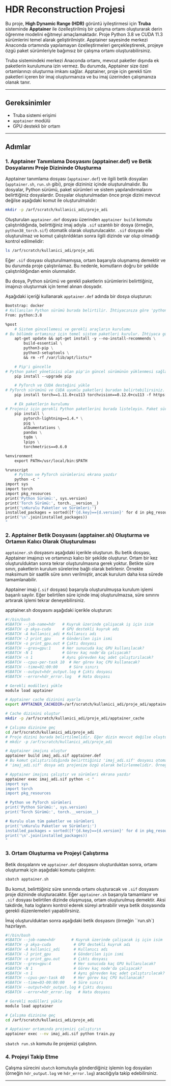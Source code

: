 # HDR Reconstruction Projesi

Bu proje, **High Dynamic Range (HDR)** görüntü iyileştirmesi için **Truba** sisteminde **Apptainer** ile özelleştirilmiş bir çalışma ortamı oluşturarak derin öğrenme modelini eğitmeyi amaçlamaktadır. Proje Python 3.8 ve CUDA 11.3 sürümlerini temel alarak geliştirilmiştir. Apptainer sayesinde merkezi Anaconda ortamında yapılamayan özelleştirmeleri gerçekleştirerek, projeye özgü paket sürümleriyle bağımsız bir çalışma ortamı oluşturabilirsiniz.

Truba sistemindeki merkezi Anaconda ortamı, mevcut paketler dışında ek paketlerin kurulumuna izin vermez. Bu durumda, Apptainer size özel ortamlarınızı oluşturma imkanı sağlar. Apptainer, proje için gerekli tüm paketleri içeren bir imaj oluşturmanıza ve bu imaj üzerinden çalışmanıza olanak tanır.

---

## Gereksinimler

- Truba sistemi erişimi
- `apptainer` modülü
- GPU destekli bir ortam

---

## Adımlar

### 1. Apptainer Tanımlama Dosyasını (apptainer.def) ve Betik Dosyalarını Proje Dizininde Oluşturma

Apptainer tanımlama dosyası (`apptainer.def`) ve ilgili betik dosyaları (`apptainer.sh`, `run.sh` gibi), proje dizininiz içinde oluşturulmalıdır. Bu dosyalar, Python sürümü, paket sürümleri ve sistem yapılandırmalarını belirttiğiniz dosyalardır. Dosyalar oluşturulmadan önce proje dizini mevcut değilse aşağıdaki komut ile oluşturulmalıdır:

```bash
mkdir -p /arf/scratch/kullanici_adi/proje_adi
```

Oluşturulan `apptainer.def` dosyası üzerinden `apptainer build` komutu çalıştırıldığında, belirttiğiniz imaj adıyla `.sif` uzantılı bir dosya (örneğin, `python38_torch.sif`) otomatik olarak oluşturulacaktır. `.sif` dosyası elle oluşturulmaz ve komut çalıştırıldıktan sonra ilgili dizinde var olup olmadığı kontrol edilmelidir:

```bash
ls /arf/scratch/kullanici_adi/proje_adi
```

Eğer `.sif` dosyası oluşturulmamışsa, ortam başarıyla oluşmamış demektir ve bu durumda proje çalıştırılamaz. Bu nedenle, komutların doğru bir şekilde çalıştırıldığından emin olunmalıdır.

Bu dosya, Python sürümü ve gerekli paketlerin sürümlerini belirttiğiniz, imajınızı oluşturmak için temel alınan dosyadır.

Aşağıdaki içeriği kullanarak `apptainer.def` adında bir dosya oluşturun:

```dockerfile
Bootstrap: docker
# Kullanılan Python sürümü burada belirtilir. İhtiyacınıza göre 'python:3.8' yerine 'python:3.9' gibi farklı bir sürüm kullanabilirsiniz.
From: python:3.8

%post
    # Sistem güncellemesi ve gerekli araçların kurulumu
# Bu bölümde ortamınız için temel sistem paketleri kurulur. İhtiyaca göre ek paketler eklenebilir veya kaldırılabilir.
    apt-get update && apt-get install -y --no-install-recommends \
        build-essential \
        python3-pip \
        python3-setuptools \
        && rm -rf /var/lib/apt/lists/*

    # Pip'i güncelle
# Python paket yöneticisi olan pip'in güncel sürümünün yüklenmesi sağlanır.
    pip install --upgrade pip

    # PyTorch ve CUDA desteğini yükle
# PyTorch sürümünü ve CUDA uyumlu paketleri buradan belirtebilirsiniz. CUDA sürümünü ihtiyaçlarınıza göre değiştirebilirsiniz.
    pip install torch==1.11.0+cu113 torchvision==0.12.0+cu113 -f https://download.pytorch.org/whl/torch_stable.html

    # Ek paketlerin kurulumu
# Projeniz için gerekli Python paketlerini burada listeleyin. Paket sürümlerini belirleyebilir veya ihtiyaçlarınıza göre değiştirebilirsiniz.
    pip install \
        pytorch-lightning==1.4.* \
        piq \
        albumentations \
        pandas \
        tqdm \
        lpips \
        torchmetrics==0.6.0

%environment   
    export PATH=/usr/local/bin:$PATH

%runscript
    # Python ve PyTorch sürümlerini ekrana yazdır
    python -c "
import sys
import torch
import pkg_resources
print('Python Sürümü:', sys.version)
print('Torch Sürümü:', torch.__version__)
print('\nKurulu Paketler ve Sürümleri:')
installed_packages = sorted([f'{d.key}=={d.version}' for d in pkg_resources.working_set])
print('\n'.join(installed_packages))
"
```

### 2. Apptainer Betik Dosyasını (apptainer.sh) Oluşturma ve Ortamın Kalıcı Olarak Oluşturulması

`apptainer.sh` dosyasını aşağıdaki içerikle oluşturun. Bu betik dosyası, Apptainer imajınızı ve ortamınızı kalıcı bir şekilde oluşturur. Ortam bir kez oluşturulduktan sonra tekrar oluşturulmasına gerek yoktur. Betikte süre sınırı, paketlerin kurulum sürelerine bağlı olarak belirlenir. Örnekte maksimum bir saatlik süre sınırı verilmiştir, ancak kurulum daha kısa sürede tamamlanabilir.

Apptainer imajı (`.sif` dosyası) başarıyla oluşturulmuşsa kurulum işlemi başarılı sayılır. Eğer belirtilen süre içinde imaj oluşturulmazsa, süre sınırını artırarak işlemi tekrar deneyebilirsiniz.



apptainer.sh dosyasını aşağıdaki içerikle oluşturun:

```bash
#!/bin/bash
#SBATCH --job-name=hdr   # Kuyruk üzerinde çalişacak iş için isim
#SBATCH -p akya-cuda     # GPU destekli kuyruk adı
#SBATCH -A kullanici_adi # Kullanıcı adı
#SBATCH -J print_gpu     # Gönderilen işin ismi
#SBATCH -o print_gpu.out # Çıktı dosyası
#SBATCH --gres=gpu:1     # Her sunucuda kaç GPU kullanılacak?
#SBATCH -N 1             # Görev kaç node'da çalışacak?
#SBATCH -n 1             # Aynı görevden kaç adet çalıştırılacak?
#SBATCH --cpus-per-task 10  # Her görev kaç CPU kullanacak?
#SBATCH --time=01:00:00     # Süre sınırı
#SBATCH --output=hdr_output.log # Çıktı dosyası
#SBATCH --error=hdr_error.log   # Hata dosyası

# Gerekli modülleri yükle
module load apptainer

# Apptainer cache dizinini ayarla
export APPTAINER_CACHEDIR=/arf/scratch/kullanici_adi/proje_adi/apptainer_cache

# Cache dizinini oluştur
mkdir -p /arf/scratch/kullanici_adi/proje_adi/apptainer_cache

# Çalışma dizinine geç
cd /arf/scratch/kullanici_adi/proje_adi
# Proje dizini burada belirtilmelidir. Eğer dizin mevcut değilse oluşturmanız gereklidir:
# mkdir -p /arf/scratch/kullanici_adi/proje_adi

# Apptainer imajını oluştur
apptainer build imaj_adi.sif apptainer.def
# Bu komut çalıştırıldığında belirttiğiniz 'imaj_adi.sif' dosyası otomatik olarak proje dizininde oluşturulacaktır. Örneğin, 'python38_torch.sif' adı kullanılabilir. Elle oluşturulmaz.
# 'imaj_adi.sif' dosya adı projenize özgü olarak belirlenmelidir. Örneğin, 'python38_torch.sif' gibi bir isim kullanılabilir.

# Apptainer imajını çalıştır ve sürümleri ekrana yazdır
apptainer exec imaj_adi.sif python -c "
import sys
import torch
import pkg_resources

# Python ve PyTorch sürümleri
print('Python Sürümü:', sys.version)
print('Torch Sürümü:', torch.__version__)

# Kurulu olan tüm paketler ve sürümleri
print('\nKurulu Paketler ve Sürümleri:')
installed_packages = sorted([f'{d.key}=={d.version}' for d in pkg_resources.working_set])
print('\n'.join(installed_packages))
"
```

### 3. Ortam Oluşturma ve Projeyi Çalıştırma

Betik dosyalarını ve `apptainer.def` dosyasını oluşturduktan sonra, ortamı oluşturmak için aşağıdaki komutu çalıştırın:

```bash
sbatch apptainer.sh
```

Bu komut, belirttiğiniz süre sınırında ortamı oluşturacak ve `.sif` dosyasını proje dizininde oluşturacaktır. Eğer `apptainer.sh` başarıyla tamamlanır ve `.sif` dosyası belirtilen dizinde oluşmuşsa, ortam oluşturulmuş demektir. Aksi takdirde, hata loglarını kontrol ederek süreyi artırabilir veya betik dosyasında gerekli düzenlemeleri yapabilirsiniz.

İmaj oluşturulduktan sonra aşağıdaki betik dosyasını (örneğin ``run.sh`) hazırlayın.&#x20;

```bash
#!/bin/bash
#SBATCH --job-name=hdr       # Kuyruk üzerinde çalişacak iş için isim
#SBATCH -p akya-cuda          # GPU destekli kuyruk adı
#SBATCH -A kullanici_adi      # Kullanıcı adı
#SBATCH -J print_gpu          # Gönderilen işin ismi
#SBATCH -o print_gpu.out      # Çıktı dosyası
#SBATCH --gres=gpu:4          # Her sunucuda kaç GPU kullanılacak?
#SBATCH -N 1                  # Görev kaç node'da çalışacak?
#SBATCH -n 1                  # Aynı görevden kaç adet çalıştırılacak?
#SBATCH --cpus-per-task 40    # Her görev kaç CPU kullanacak?
#SBATCH --time=03-00:00:00    # Süre sınırı
#SBATCH --output=hdr_output.log # Çıktı dosyası
#SBATCH --error=hdr_error.log   # Hata dosyası

# Gerekli modülleri yükle
module load apptainer

# Çalışma dizinine geç
cd /arf/scratch/kullanici_adi/proje_adi

# Apptainer ortamında projenizi çalıştırın
apptainer exec --nv imaj_adi.sif python train.py
```

```sbatch run.sh``` komutu ile projenizi çalıştırın.

### 4. Projeyi Takip Etme

Çalışma sürecini `sbatch` komutuyla gönderdiğiniz işlemin log dosyaları (örneğin `hdr_output.log` ve `hdr_error.log`) aracılığıyla takip edebilirsiniz.

---

##

